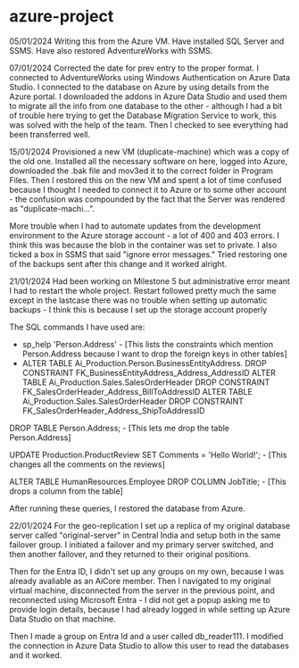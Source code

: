 # azure-project

05/01/2024
Writing this from the Azure VM. Have installed SQL Server and SSMS. Have also restored AdventureWorks with SSMS.


07/01/2024
Corrected the date for prev entry to the proper format. I connected to AdventureWorks using Windows Authentication on Azure Data Studio. I connected to the database on Azure by using details from the Azure portal. I downloaded the addons in Azure Data Studio and used them to migrate all the info from one database to the other - although I had a bit of trouble here trying to get the Database Migration Service to work, this was solved with the help of the team. Then I checked to see everything had been transferred well.

15/01/2024
Provisioned a new VM (duplicate-machine) which was a copy of the old one. Installed all the necessary software on here, logged into Azure, downloaded the .bak file and mov3ed it to the correct folder in Program Files. Then I restored this on the new VM and spent a lot of time confused because I thought I needed to connect it to Azure or to some other account - the confusion was compounded by the fact that the Server was rendered as "duplicate-machi...".

More trouble when I had to automate updates from the development environment to the Azure storage account - a lot of 400 and 403 errors. I think this was because the blob in the container was set to private. I also ticked a box in SSMS that said "ignore error messages." Tried restoring one of the backups sent after this change and it worked alright.

21/01/2024
Had been working on Milestone 5 but administrative error meant I had to restart the whole project. Restart followed pretty much the same except in the lastcase there was no trouble when setting up automatic backups - I think this is because I set up the storage account properly

The SQL commands I have used are:
- sp_help 'Person.Address' - [This lists the constraints which mention Person.Address because I want to drop the foreign keys in other tables]
- ALTER TABLE Ai_Production.Person.BusinessEntityAddress.
DROP CONSTRAINT FK_BusinessEntityAddress_Address_AddressID
ALTER TABLE Ai_Production.Sales.SalesOrderHeader
DROP CONSTRAINT  FK_SalesOrderHeader_Address_BillToAddressID
ALTER TABLE Ai_Production.Sales.SalesOrderHeader
DROP CONSTRAINT  FK_SalesOrderHeader_Address_ShipToAddressID

DROP TABLE Person.Address; - [This lets me drop the table Person.Address]

UPDATE Production.ProductReview
SET Comments = 'Hello World!'; - [This changes all the comments on the reviews]

ALTER TABLE HumanResources.Employee
DROP COLUMN JobTitle; - [This drops a column from the table]

After running these queries, I restored the database from Azure.

22/01/2024
For the geo-replication I set up a replica of my original database server called "original-server" in Central India and setup both in the same failover group. I initiated a failover and my primary server switched, and then another failover, and they returned to their original positions.

Then for the Entra ID, I didn't set up any groups on my own, because I was already avaliable as an AiCore member. Then I navigated to my original virtual machine, disconnected from the server in the previous point, and reconnected using Microsoft Entra - I did not get a popup asking me to provide login details, because I had already logged in while setting up Azure Data Studio on that machine.

Then I made a group on Entra Id and a user called db_reader111. I modified the connection in Azure Data Studio to allow this user to read the databases and it worked.


